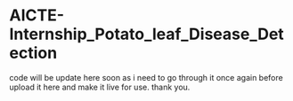 # AICTE-Internship_Potato_leaf_Disease_Detection

code will be update here soon as i need to go through it once again before upload it here and make it live for use.
thank you.
